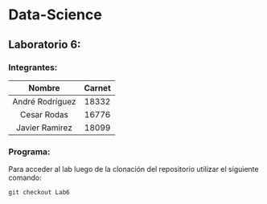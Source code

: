 # Data-Science
## Laboratorio 6:
### Integrantes:
|      Nombre     | Carnet |
|:---------------:|:------:|
| André Rodríguez |  18332 |
|   Cesar Rodas   |  16776 |
|  Javier Ramirez |  18099 |
### Programa:
Para acceder al lab luego de la clonación del repositorio utilizar el siguiente comando:
```
git checkout Lab6
```
